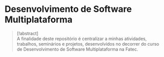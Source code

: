 # Desenvolvimento de Software Multiplataforma

> [!abstract]  
> A finalidade deste repositório é centralizar a minhas atividades, trabalhos, seminários e projetos, desenvolvidos no decorrer do curso de Desenvolvimento de Software Multiplataforma na Fatec.
